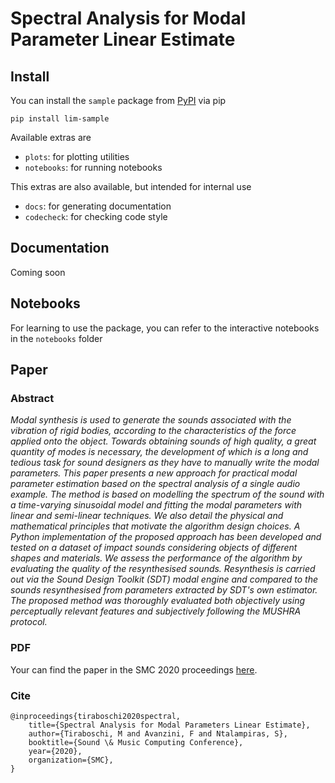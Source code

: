 # Spectral Analysis for Modal Parameter Linear Estimate
## Install
You can install the `sample` package from [PyPI](https://pypi.org/project/lim-sample) via pip

```pip install lim-sample```

Available extras are
 - `plots`: for plotting utilities
 - `notebooks`: for running notebooks
   
This extras are also available, but intended for internal use
 - `docs`: for generating documentation
 - `codecheck`: for checking code style

## Documentation
Coming soon

## Notebooks
For learning to use the package, you can refer to the interactive
notebooks in the `notebooks` folder

## Paper
### Abstract
*Modal synthesis is used to generate the sounds associated with the vibration of rigid bodies, according to the characteristics of the force applied onto the object. Towards obtaining sounds of high quality, a great quantity of modes is necessary, the development of which is a long and tedious task for sound designers as they have to manually write the modal parameters.
This paper presents a new approach for practical modal parameter estimation based on the spectral analysis of a single audio example. The method is based on modelling the spectrum of the sound with a time-varying sinusoidal model and fitting the modal parameters with linear and semi-linear techniques.
We also detail the physical and mathematical principles that motivate the algorithm design choices.
A Python implementation of the proposed approach has been developed and tested on a dataset of impact sounds considering objects of different shapes and materials. We assess the performance of the algorithm by evaluating the quality of the resynthesised sounds. Resynthesis is carried out via the Sound Design Toolkit (SDT) modal engine and compared to the sounds resynthesised from parameters extracted by SDT's own estimator. The proposed method was thoroughly evaluated both objectively using perceptually relevant features and subjectively following the MUSHRA protocol.*

### PDF
Your can find the paper in the SMC 2020 proceedings [here](https://smc2020torino.it/adminupload/file/SMCCIM_2020_paper_167.pdf).

### Cite
```
@inproceedings{tiraboschi2020spectral,
	title={Spectral Analysis for Modal Parameters Linear Estimate},
	author={Tiraboschi, M and Avanzini, F and Ntalampiras, S},
	booktitle={Sound \& Music Computing Conference},
	year={2020},
	organization={SMC},
}
```
